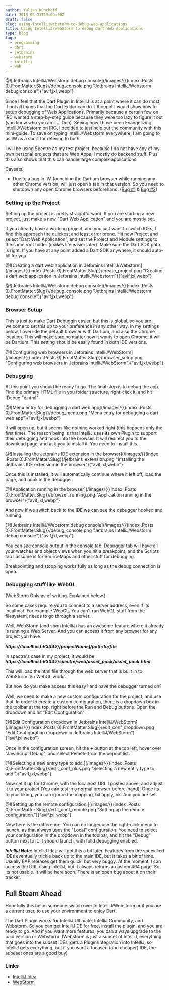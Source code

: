 ```yaml
---
author: Yulian Kuncheff
date: 2013-03-21T19:00:00Z
draft: false
slug: using-intellijwebstorm-to-debug-web-applications
title: Using IntelliJ/WebStorm to debug Dart Web Applications
type: blog
tags:
  - programming
  - dart
  - jetbrains
  - webstorm
  - intellij
  - web
---
```


@![Jetbrains IntelliJ/Webstorm debug console](/images/{{\(index .Posts 0\).FrontMatter.Slug}}/debug_console.png "Jetbrains IntelliJ/Webstorm debug console"){"avif,jxl,webp"}

Since I feel that the Dart Plugin in IntelliJ is at a point where it can do most, if not all things that the Dart Editor can do. I thought I would show how to setup debugging of Web Applications.
Primarily because a certain few on IRC wanted a step-by-step guide because they were too lazy to figure it out (you know who you are..... Don). Seeing how I have been Evangelizing IntelliJ/Webstorm on
IRC, I decided to just help out the community with this mini-guide. To save on typing IntelliJ/Webstorm everywhere, I am going to us IW as a short for refering to both.

I will be using Spectre as my test project, because I do not have any of my own personal projects that are Web Apps, I mostly do backend stuff. Plus this also shows that this can handle large complex
applications.

Caveats:

* Due to a bug in IW, launching the Dartium browser while running any other Chrome version, will just open a tab in that version. So you need to shutdown any open Chrome browsers beforehand. ([Bug #1](https://youtrack.jetbrains.com/issue/WEB-1561 "WEB-1561") & [Bug #2](https://youtrack.jetbrains.com/issue/WEB-6695 "WEB-6695"))

### Setting up the Project

Setting up the project is pretty straightforward. If you are starting a new project, just make a new "Dart Web Application" and you are mostly set.

If you already have a working project, and you just want to switch IDEs, I find this approach the quickest and least error prone. Hit new Project and select "Dart Web Application", and set the Project
and Module settings to the same root folder (makes life easier later). Make sure the Dart SDK path is right. If you have at any point added a Dart SDK anywhere, it should auto-fill for you.

@![Creating a dart web application in Jetbrains IntelliJ/Webstorm](/images/{{\(index .Posts 0\).FrontMatter.Slug}}/create_project.png "Creating a dart web application in Jetbrains IntelliJ/Webstorm"){"avif,jxl,webp"}

@![Jetbrains IntelliJ/Webstorm debug console](/images/{{\(index .Posts 0\).FrontMatter.Slug}}/debug_console.png "Jetbrains IntelliJ/Webstorm debug console"){"avif,jxl,webp"}

### Browser Setup

This is just to make Dart Debuggin easier, but this is global, so you are welcome to set this up to your preference in any other way. In my settings below, I override the default browser with Dartium,
and also the Chrome location. This will make sure no matter how it wants to open Chrome, it will be Dartium. This setting should be easily found in both IDE versions.

@![Configuring web browsers in Jetbrains IntelliJ/WebStorm](/images/{{\(index .Posts 0\).FrontMatter.Slug}}/browser_setup.png "Configuring web browsers in Jetbrains IntelliJ/WebStorm"){"avif,jxl,webp"}

### Debugging

At this point you should be ready to go. The final step is to debug the app. Find the primary HTML file in you folder structure, right-click it, and hit 'Debug "x.html"'

@![Menu entry for debugging a dart web app](/images/{{\(index .Posts 0\).FrontMatter.Slug}}/debug_menu.png "Menu entry for debugging a dart web app"){"avif,jxl,webp"}

It will open up, but it seems like nothing worked right (this happens only the first time). The reason being is that IntelliJ uses its own Plugin to support their debugging and hook into the browser. It will redirect you to the download page, and ask you to install it. You need to install this.

@![Installing the Jetbrains IDE extension in the browser](/images/{{\(index .Posts 0\).FrontMatter.Slug}}/jetbrains_extension.png "Installing the Jetbrains IDE extension in the browser"){"avif,jxl,webp"}

Once this is installed, it will automatically continue where it left off, load the page, and hook in the debugger.

@![Application running in the browser](/images/{{\(index .Posts 0\).FrontMatter.Slug}}/browser_running.png "Application running in the browser"){"avif,jxl,webp"}

And now if we switch back to the IDE we can see the debugger hooked and running.

@![Jetbrains IntelliJ/Webstorm debug console](/images/{{\(index .Posts 0\).FrontMatter.Slug}}/debug_console.png "Jetbrains IntelliJ/Webstorm debug console"){"avif,jxl,webp"}

You can see console output in the console tab. Debugger tab will have all your watches and object views when you hit a breakpoint, and the Scripts tab I assume is for SourceMaps and other stuff for debugging.

Breakpointing and stopping works fully as long as the debug connection is open.

### Debugging stuff like WebGL

(WebStorm Only as of writing. Explained below.)

So some cases require you to connect to a server address, even if its localhost. For example WebGL. You can't run WebGL stuff from the filesystem, needs to go through a server.

Well, WebStorm (and soon IntelliJ) has an awesome feature where it already is running a Web Server. And you can access it from any browser for any project you have.

***https://localhost:63342/[projectName]/path/to/file***

In spectre's case in my project, it would be: ***https://localhost:63342/spectre/web/asset_pack/asset_pack.html***

This will load the html file through the web server that is built in to WebStorm. So WebGL works.

But how do you make access this easy? and have the debugger turned on?

Well, we need to make a new custom configuration for the project, and use that. In order to create a custom configuration, there is a dropdown box in the toolbar at the top, right before the Run and Debug buttons. Open the dropdown and hit "Edit Configuration".

@![Edit Configuration dropdown in Jetbrains IntelliJ/WebStorm](/images/{{\(index .Posts 0\).FrontMatter.Slug}}/edit_conf_dropdown.png "Edit Configuration dropdown in Jetbrains IntelliJ/WebStorm"){"avif,jxl,webp"}

Once in the configuration screen, hit the **+** button at the top left, hover over "JavaScript Debug", and select Remote from the popout list.

@![Selecting a new entry type to add.](/images/{{\(index .Posts 0\).FrontMatter.Slug}}/edit_conf_plus.png "Selecting a new entry type to add."){"avif,jxl,webp"}

Now set it up for Chrome, with the localhost URL I posted above, and adjust it to your project (You can test in a normal browser before-hand). Once its to your liking, you can ignore the mapping, hit apply, ok. And you are set.

@![Setting up the remote configuration.](/images/{{\(index .Posts 0\).FrontMatter.Slug}}/edit_conf_remote.png "Setting up the remote configuration."){"avif,jxl,webp"}

Now here is the difference. You can no longer use the right-click menu to launch, as that always uses the "Local" configuration. You need to select your configuration in the dropdown in the toolbar, and hit the "Debug" button next to it. It should launch, with fulld debugging enabled.

***IntelliJ Note:*** IntelliJ Idea will get this a bit later. Features from the specialied IDEs eventually trickle back up to the main IDE, but it takes a bit of time. Usually EAP releases get them quick, but very buggy. At the moment, I can access the URL using IntelliJ, but it always returns a custom 404 page. So its not usable. It will be here soon. There is an open bug about it on their tracker.

## Full Steam Ahead

Hopefully this helps someone switch over to IntelliJ/Webstorm or if you are a current user, to use your environment to enjoy Dart.

The Dart Plugin works for IntelliJ Ultimate, IntelliJ Community, and Webstorm. So you can get IntelliJ CE for free, install the plugin, and you are ready to go. And if you want more features, you can always upgrade to the paid version or Webstorm. (Webstorm is just a subset of IntelliJ, everything that goes into the subset IDEs, gets a Plugin/Integration into IntelliJ, so IntelliJ gets everything, but if you want a focused (and cheaper) IDE, the subeset ones are a good buy)

### Links

* [IntelliJ Idea](https://www.jetbrains.com/idea/ "IntelliJ Idea")
* [WebStorm](https://www.jetbrains.com/webstorm/ "WebStorm")
